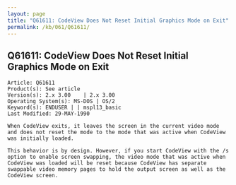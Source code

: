 ```yaml
---
layout: page
title: "Q61611: CodeView Does Not Reset Initial Graphics Mode on Exit"
permalink: /kb/061/Q61611/
---
```


## Q61611: CodeView Does Not Reset Initial Graphics Mode on Exit

	Article: Q61611
	Product(s): See article
	Version(s): 2.x 3.00    | 2.x 3.00
	Operating System(s): MS-DOS | OS/2
	Keyword(s): ENDUSER | | mspl13_basic
	Last Modified: 29-MAY-1990
	
	When CodeView exits, it leaves the screen in the current video mode
	and does not reset the mode to the mode that was active when CodeView
	was initially loaded.
	
	This behavior is by design. However, if you start CodeView with the /s
	option to enable screen swapping, the video mode that was active when
	CodeView was loaded will be reset because CodeView has separate
	swappable video memory pages to hold the output screen as well as the
	CodeView screen.

